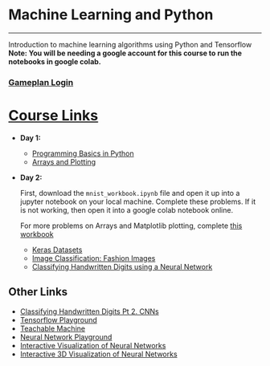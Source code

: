 # Machine Learning and Python
---
Introduction to machine learning algorithms using Python and Tensorflow
**Note: You will be needing a google account for this course to run the notebooks in google colab.**

### [Gameplan Login](https://gp4.idtech.com/StudentLoginStep1)

# <u>Course Links</u>

* **Day 1:**
   * [Programming Basics in Python](https://colab.research.google.com/drive/1NVLeJeSLDYCs6Ka07w7c6y9Z-D2PHF3x?usp=sharing)
   * [Arrays and Plotting](https://colab.research.google.com/drive/1KNdPbHG_ZFKqA_7RbhLRnD82G709enTm?usp=sharing)

     
* **Day 2:**

  First, download the `mnist_workbook.ipynb` file and open it up into a jupyter notebook on your local machine. Complete these problems. If it is not working,
  then open it into a google colab notebook online.

  For more problems on Arrays and Matplotlib plotting, complete [this workbook](https://colab.research.google.com/drive/1Lu6NIRkyT_fZgG8Eh-U1c0sBQ4JhFewN?usp=sharing
)
  
   * [Keras Datasets](https://keras.io/api/datasets/)
   * [Image Classification: Fashion Images](https://colab.research.google.com/drive/1vngLia9dYcOfGNf1rmjk17Z5R6t4iMy2?usp=sharing)
   * [Classifying Handwritten Digits using a Neural Network](https://colab.research.google.com/drive/1a7iimWQ6pG0-9_9uKf5kD-kl0_KdrUHr?usp=sharing)


## Other Links
* [Classifying Handwritten Digits Pt 2. CNNs](https://colab.research.google.com/drive/1RSq3uGKbeUGxQkmJm1w51d7IbaKrQhew?usp=sharing)
* [Tensorflow Playground](https://playground.tensorflow.org/#activation=tanh&batchSize=10&dataset=circle&regDataset=reg-plane&learningRate=0.03&regularizationRate=0&noise=0&networkShape=4,2&seed=0.86234&showTestData=false&discretize=false&percTrainData=50&x=true&y=true&xTimesY=false&xSquared=false&ySquared=false&cosX=false&sinX=false&cosY=false&sinY=false&collectStats=false&problem=classification&initZero=false&hideText=false)
* [Teachable Machine](https://teachablemachine.withgoogle.com/)
* [Neural Network Playground](https://nnplayground.com/)
* [Interactive Visualization of Neural Networks](http://experiments.mostafa.io/public/ffbpann/)
* [Interactive 3D Visualization of Neural Networks](https://adamharley.com/nn_vis/mlp/3d.html)
